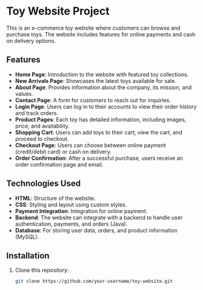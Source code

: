 # Toy Website Project

This is an e-commerce toy website where customers can browse and purchase toys. The website includes features for online payments and cash on delivery options.

## Features

- **Home Page**: Introduction to the website with featured toy collections.
- **New Arrivals Page**: Showcases the latest toys available for sale.
- **About Page**: Provides information about the company, its mission, and values.
- **Contact Page**: A form for customers to reach out for inquiries.
- **Login Page**: Users can log in to their accounts to view their order history and track orders.
- **Product Pages**: Each toy has detailed information, including images, price, and availability.
- **Shopping Cart**: Users can add toys to their cart, view the cart, and proceed to checkout.
- **Checkout Page**: Users can choose between online payment (credit/debit card) or cash on delivery.
- **Order Confirmation**: After a successful purchase, users receive an order confirmation page and email.

## Technologies Used

- **HTML**: Structure of the website.
- **CSS**: Styling and layout using custom styles.
- **Payment Integration**: Integration for online payment.
- **Backend**: The website can integrate with a backend to handle user authentication, payments, and orders (Java).
- **Database**: For storing user data, orders, and product information (MySQL).

## Installation

1. Clone this repository:
   ```bash
   git clone https://github.com/your-username/toy-website.git
